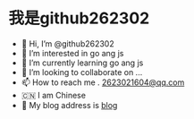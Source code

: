 # 我是github262302
- 👋 Hi, I’m @github262302
- 👀 I’m interested in go ang js
- 🌱 I’m currently learning go ang js
- 💞️ I’m looking to collaborate on ...
- 📫 How to reach me . 2623021604@qq.com
- 🇨🇳 I am Chinese
- 🧲 My blog address is [blog](https://yg2-blog-6ggk5rqs0f67318b-1252814606.ap-shanghai.app.tcloudbase.com)
<!---
github262302/github262302 is a ✨ special ✨ repository because its `README.md` (this file) appears on your GitHub profile.
You can click the Preview link to take a look at your changes.
--->
